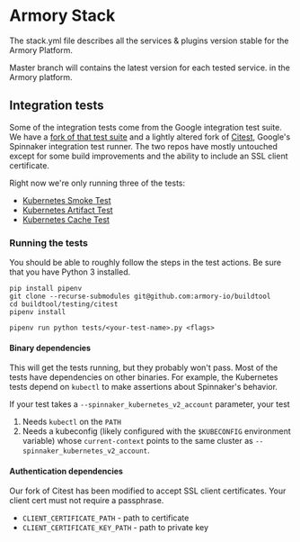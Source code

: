 # Armory Stack
 The stack.yml file describes all the services & plugins version stable
 for the Armory Platform.
 
 Master branch will contains the latest version for each tested service.
 in the Armory platform.

## Integration tests

Some of the integration tests come from the Google integration test suite. We
have a [fork of that test suite](https://github.com/armory-io/buildtool) and
a lightly altered fork of [Citest](https://github.com/armory-io/citest), 
Google's Spinnaker integration test runner. The two repos have mostly untouched
except for some build improvements and the ability to include an SSL client
certificate.

Right now we're only running three of the tests:
- [Kubernetes Smoke Test](https://github.com/armory-io/buildtool/blob/master/testing/citest/tests/kube_v2_smoke_test.py)
- [Kubernetes Artifact Test](https://github.com/armory-io/buildtool/blob/master/testing/citest/tests/kube_v2_artifact_test.py)
- [Kubernetes Cache Test](https://github.com/armory-io/buildtool/blob/master/testing/citest/tests/kube_v2_cache_test.py)

### Running the tests

You should be able to roughly follow the steps in the test actions. Be sure
that you have Python 3 installed.

```shell
pip install pipenv
git clone --recurse-submodules git@github.com:armory-io/buildtool
cd buildtool/testing/citest
pipenv install

pipenv run python tests/<your-test-name>.py <flags>
```

#### Binary dependencies

This will get the tests running, but they probably won't pass. Most of the
tests have dependencies on other binaries. For example, the Kubernetes tests depend on
`kubectl` to make assertions about Spinnaker's behavior.

If your test takes a `--spinnaker_kubernetes_v2_account` parameter, your test

1. Needs `kubectl` on the `PATH`
1. Needs a kubeconfig (likely configured with the `$KUBECONFIG` environment
   variable) whose `current-context` points to the same cluster as
`--spinnaker_kubernetes_v2_account`.

#### Authentication dependencies

Our fork of Citest has been modified to accept SSL client certificates. Your
client cert must not require a passphrase.
 
- `CLIENT_CERTIFICATE_PATH` - path to certificate
- `CLIENT_CERTIFICATE_KEY_PATH` - path to private key

